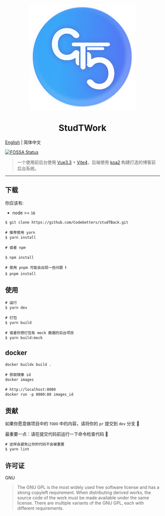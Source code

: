 <p align="center">
    <img src="./public/favicon.svg">
</p>

<h1 align="center">StudTWork</h1>

[English](./README.md) | 简体中文

[![FOSSA Status](https://app.fossa.com/api/projects/git%2Bgithub.com%2FCodeGetters%2FStudTWork2.svg?type=shield)](https://app.fossa.com/projects/git%2Bgithub.com%2FCodeGetters%2FStudTWork2?ref=badge_shield)

> 一个使用前后台使用 [Vue3.3](https://github.com/vuejs/core) + [Vite4](https://github.com/element-plus/element-plus)，后端使用 [koa2](https://github.com/koajs/koa) 构建打造的博客前后台系统。

---

## 下载

你应该有:

- node >= `16`

```shell
$ git clone https://github.com/CodeGetters/studTBack.git

# 推荐使用 yarn
$ yarn install

# 或者 npm

$ npm install

# 使用 pnpm 可能会出现一些问题 ❗
$ pnpm install

```

## 使用

```shell
# 运行
$ yarn dev

# 打包
$ yarn build

# 或者你想打包有 mock 数据的后台项目
$ yarn build:mock
```

## docker

```shell
docker buildx build .

# 获取镜像 id
docker images

# http://localhost:8080
docker run -p 8080:80 images_id
```

## 贡献

如果你愿意做项目中的 `TODO` 中的内容，请将你的 `pr` 提交到 `dev` 分支 👀

最重要一点：请在提交代码前运行一下命令检查代码 🤞

```shell
# 这样会避免让你的代码不会被重置
$ yarn lint
```

## 许可证

GNU

> The GNU GPL is the most widely used free software license and has a strong copyleft requirement. When distributing derived works, the source code of the work must be made available under the same license. There are multiple variants of the GNU GPL, each with different requirements.
